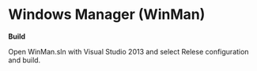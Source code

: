 # Windows Manager (WinMan)

**Build**

Open WinMan.sln with Visual Studio 2013 and select Relese configuration and build.
